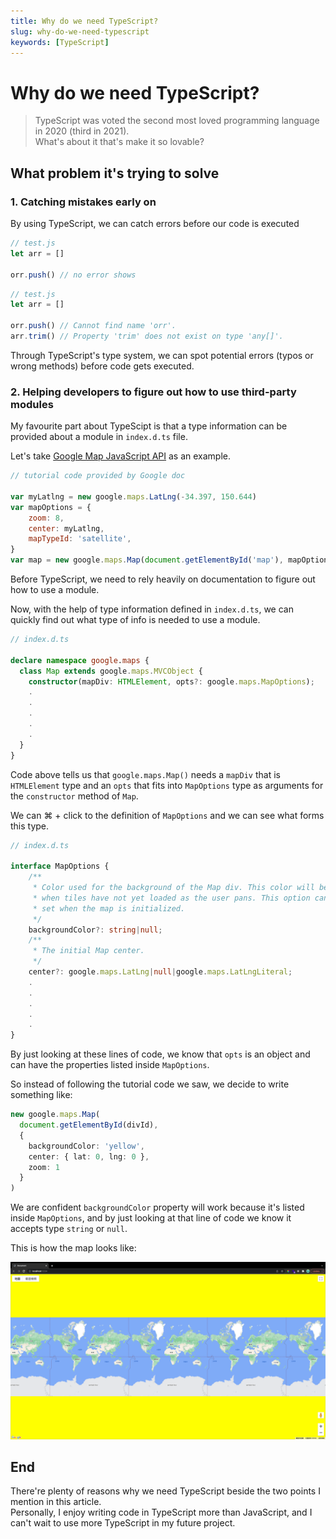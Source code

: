 ```yaml
---
title: Why do we need TypeScript?
slug: why-do-we-need-typescript
keywords: [TypeScript]
---
```


# Why do we need TypeScript?

> TypeScript was voted the second most loved programming language in 2020 (third in 2021).  
> What's about it that's make it so lovable?

## What problem it's trying to solve

### 1. Catching mistakes early on

By using TypeScript, we can catch errors before our code is executed

```js
// test.js
let arr = []

orr.push() // no error shows
```

```ts
// test.js
let arr = []

orr.push() // Cannot find name 'orr'.
arr.trim() // Property 'trim' does not exist on type 'any[]'.
```

Through TypeScript's type system, we can spot potential errors (typos or wrong methods) before code gets executed.

### 2. Helping developers to figure out how to use third-party modules

My favourite part about TypeScipt is that a type information can be provided about a module in `index.d.ts` file.

Let's take [Google Map JavaScript API](https://developers.google.com/maps/documentation/javascript?hl=en) as an example.

```js
// tutorial code provided by Google doc

var myLatlng = new google.maps.LatLng(-34.397, 150.644)
var mapOptions = {
    zoom: 8,
    center: myLatlng,
    mapTypeId: 'satellite',
}
var map = new google.maps.Map(document.getElementById('map'), mapOptions)
```

Before TypeScript, we need to rely heavily on documentation to figure out how to use a module.

Now, with the help of type information defined in `index.d.ts`, we can quickly find out what type of info is needed to use a module.

```ts
// index.d.ts

declare namespace google.maps {
  class Map extends google.maps.MVCObject {
    constructor(mapDiv: HTMLElement, opts?: google.maps.MapOptions);
    .
    .
    .
    .
    .
  }
}
```

Code above tells us that `google.maps.Map()` needs a `mapDiv` that is `HTMLElement` type and an `opts` that fits into `MapOptions` type as arguments for the `constructor` method of `Map`.

We can ⌘ + click to the definition of `MapOptions` and we can see what forms this type.

```ts
// index.d.ts

interface MapOptions {
    /**
     * Color used for the background of the Map div. This color will be visible
     * when tiles have not yet loaded as the user pans. This option can only be
     * set when the map is initialized.
     */
    backgroundColor?: string|null;
    /**
     * The initial Map center.
     */
    center?: google.maps.LatLng|null|google.maps.LatLngLiteral;
    .
    .
    .
    .
    .
}
```

By just looking at these lines of code, we know that `opts` is an object and can have the properties listed inside `MapOptions`.

So instead of following the tutorial code we saw, we decide to write something like:

<!-- prettier-ignore -->
```ts
new google.maps.Map(
  document.getElementById(divId), 
  { 
    backgroundColor: 'yellow', 
    center: { lat: 0, lng: 0 }, 
    zoom: 1 
  }
)
```

We are confident `backgroundColor` property will work because it's listed inside `MapOptions`, and by just looking at that line of code we know it accepts type `string` or `null`.

This is how the map looks like:

![map](../../assets/why-do-we-need-typescript/map.png)

## End

There're plenty of reasons why we need TypeScript beside the two points I mention in this article.  
Personally, I enjoy writing code in TypeScript more than JavaScript, and I can't wait to use more TypeScript in my future project.
